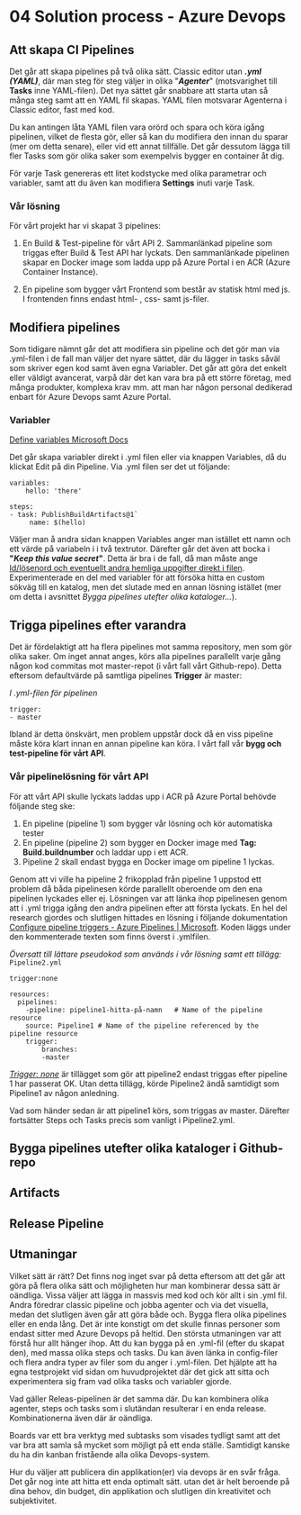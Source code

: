 # 04 Solution process - Azure Devops

## Att skapa CI Pipelines

Det går att skapa pipelines på två olika sätt. Classic editor utan ***.yml (YAML)***, där man steg för steg väljer in olika "***Agenter***" (motsvarighet till **Tasks** inne YAML-filen). Det nya sättet går snabbare att starta utan så många steg samt att en YAML fil skapas. YAML filen motsvarar Agenterna i Classic editor, fast med kod.

Du kan antingen låta YAML filen vara orörd och spara och köra igång pipelinen, vilket de flesta gör, eller så kan du  modifiera den innan du sparar (mer om detta senare), eller vid ett annat tillfälle. Det går dessutom lägga till fler Tasks som gör olika saker som exempelvis bygger en container åt dig.

För varje Task genereras ett litet kodstycke med olika parametrar och variabler, samt att du även kan modifiera **Settings** inuti varje Task.

### Vår lösning

För vårt projekt har vi skapat 3 pipelines:

1. En Build & Test-pipeline för vårt API
   2. Sammanlänkad pipeline som triggas efter Build & Test API har lyckats. Den sammanlänkade pipelinen skapar en Docker image som ladda upp  på  Azure Portal i en ACR (Azure Container Instance).


3. En pipeline som bygger vårt Frontend som består av statisk html med js. I frontenden finns endast html- , css- samt js-filer.



## Modifiera pipelines

Som tidigare nämnt går det att modifiera sin pipeline och det gör man via .yml-filen i de fall man väljer det nyare sättet, där du lägger in tasks såväl som skriver egen kod samt även egna Variabler. Det går att göra det enkelt eller väldigt avancerat, varpå där det kan vara bra på ett större företag, med många produkter, komplexa krav mm.  att man har någon personal dedikerad enbart för Azure Devops samt Azure Portal.

### Variabler

[Define variables Microsoft Docs](https://docs.microsoft.com/sv-se/azure/devops/pipelines/process/variables?view=azure-devops&tabs=yaml%2Cbatch#macro-syntax-variables)

Det går skapa variabler direkt i .yml filen eller via  knappen Variables, då du klickat Edit på din Pipeline. Via .yml filen ser det ut följande:

```
variables:
	hello: 'there'

steps:
- task: PublishBuildArtifacts@1`
	 name: $(hello)
```

Väljer man å andra sidan knappen Variables anger man istället ett namn och ett värde på variabeln i i två textrutor. Därefter går det även att bocka i **"*Keep this value secret*"**. Detta är bra i de fall, då man måste ange <u>Id/lösenord och eventuellt andra hemliga uppgifter direkt i filen</u>. Experimenterade en del med variabler för att försöka hitta en custom sökväg till en katalog, men det slutade med en annan lösning istället  (mer om detta i avsnittet *Bygga pipelines utefter olika kataloger...*).

## Trigga pipelines efter varandra

Det är fördelaktigt att ha flera pipelines mot samma repository, men som gör olika saker. Om inget annat anges, körs alla pipelines parallellt varje gång någon kod  commitas mot master-repot (i vårt fall vårt Github-repo). Detta eftersom defaultvärde på samtliga pipelines **Trigger** är master:

*I .yml-filen för pipelinen*

```
trigger:
- master
```

Ibland är detta önskvärt, men problem uppstår dock då en viss pipeline måste köra klart innan en annan pipeline kan köra. I vårt fall vår **bygg och test-pipeline för vårt API**.

### Vår pipelinelösning för vårt API

För att vårt API skulle lyckats laddas upp i ACR på Azure Portal behövde följande steg ske:

1. En pipeline (pipeline 1) som bygger vår lösning och kör automatiska tester
2. En pipeline (pipeline 2) som bygger en Docker image med **Tag: Build.buildnumber** och laddar upp i ett ACR.
3. Pipeline 2 skall endast bygga en  Docker image om pipeline 1 lyckas.

Genom att vi ville ha pipeline 2 frikopplad från pipeline 1 uppstod ett problem då båda pipelinesen körde parallellt oberoende om den ena pipelinen lyckades eller ej. Lösningen var att länka ihop pipelinesen genom att i .yml trigga igång den andra pipelinen efter att första lyckats. En hel del research gjordes och slutligen hittades en lösning i följande dokumentation [Configure pipeline triggers - Azure Pipelines | Microsoft](https://docs.microsoft.com/en-us/azure/devops/pipelines/process/pipeline-triggers?view=azure-devops&tabs=yaml). Koden läggs under den kommenterade texten som finns överst i .ymlfilen.

*Översatt till lättare pseudokod som används i vår lösning samt ett tillägg:*
`Pipeline2.yml`

```
trigger:none

resources:
  pipelines:
	-pipeline: pipeline1-hitta-på-namn   # Name of the pipeline resource
	source: Pipeline1 # Name of the pipeline referenced by the pipeline resource
	trigger: 
  		branches:
		-master
```

<u>*Trigger: none*</u> är tillägget som gör att pipeline2 endast triggas efter pipeline 1 har passerat OK. Utan detta tillägg, körde Pipeline2 ändå samtidigt som Pipeline1 av någon anledning.

Vad som händer sedan är att pipeline1 körs, som  triggas av master. Därefter fortsätter Steps och Tasks precis som vanligt i Pipeline2.yml.

## Bygga pipelines utefter olika kataloger i Github-repo

## Artifacts

## Release Pipeline

## Utmaningar

Vilket sätt är rätt? Det finns nog inget svar på detta eftersom att det går att göra på flera olika sätt och möjligheten hur man kombinerar dessa sätt är oändliga. Vissa väljer att lägga in massvis med kod och kör allt i sin .yml fil. Andra föredrar classic pipeline och jobba agenter och via det visuella, medan det slutligen även går att göra både och. Bygga flera olika pipelines eller en enda lång. Det är inte konstigt om det skulle finnas personer som endast sitter med Azure Devops på heltid. Den största utmaningen var att förstå hur allt hänger ihop. Att du kan bygga på en .yml-fil (efter du skapat den), med massa olika steps och tasks. Du kan även länka in config-filer och flera andra typer av filer som du anger i .yml-filen. Det hjälpte att ha egna testprojekt vid sidan om huvudprojektet där det gick att sitta och experimentera sig fram vad olika tasks och variabler gjorde.

Vad gäller Releas-pipelinen är det samma där. Du kan kombinera olika agenter, steps och tasks som i slutändan resulterar i en enda release. Kombinationerna även där är oändliga.

Boards var ett bra verktyg med subtasks som visades tydligt samt att det var bra att samla så  mycket som möjligt på ett enda ställe. Samtidigt kanske du ha din kanban fristående alla olika Devops-system.

Hur du väljer att publicera din applikation(er) via devops är en svår fråga. Det går nog inte att hitta ett enda optimalt sätt. utan det är helt beroende på dina behov, din budget, din applikation och slutligen din kreativitet och subjektivitet.

